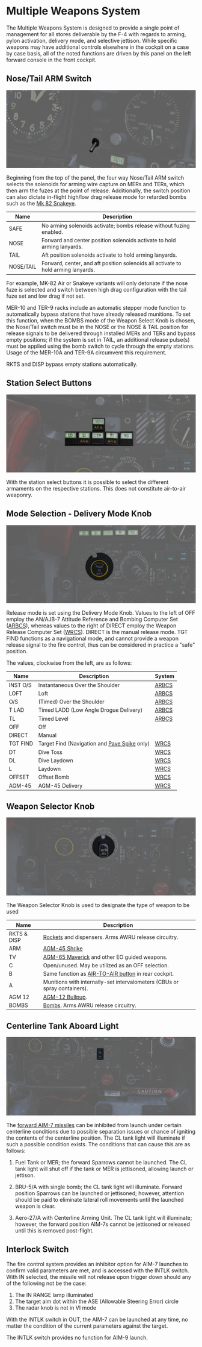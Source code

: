 # Multiple Weapons System

The Multiple Weapons System is designed to provide a single point of management
for all stores deliverable by the F-4 with regards to arming, pylon activation,
delivery mode, and selective jettison. While specific weapons may have
additional controls elsewhere in the cockpit on a case by case basis, all of the
noted functions are driven by this panel on the left forward console in the
front cockpit.

## Nose/Tail ARM Switch

![pilot_nose_tail_arm](../../img/pilot_nose_tail_arming.jpg)

Beginning from the top of the panel, the four way Nose/Tail ARM switch selects
the solenoids for arming wire capture on MERs and TERs, which then arm the fuzes
at the point of release. Additionally, the switch position can also dictate
in-flight high/low drag release mode for retarded bombs such as the [Mk 82
Snakeye](../../stores/air_to_ground/bombs/conventional_bombs.md).

| Name      | Description                                                                       |
|-----------|-----------------------------------------------------------------------------------|
| SAFE      | No arming solenoids activate; bombs release without fuzing enabled.               |
| NOSE      | Forward and center position solenoids activate to hold arming lanyards.           |
| TAIL      | Aft position solenoids activate to hold arming lanyards.                          |
| NOSE/TAIL | Forward, center, and aft position solenoids all activate to hold arming lanyards. |

For example, MK-82 Air or Snakeye variants will only detonate if the nose fuze is selected and
switch between high drag configuration with the tail fuze set and low drag if not set.

MER-10 and TER-9 racks include an automatic stepper mode function to
automatically bypass stations that have already released munitions. To set this
function, when the BOMBS mode of the Weapon Select Knob is chosen, the Nose/Tail
switch must be in the NOSE or the NOSE & TAIL position for release signals to be
delivered through installed MERs and TERs and bypass empty positions; if the
system is set in TAIL, an additional release pulse(s) must be applied using the
bomb switch to cycle through the empty stations. Usage of the MER-10A and TER-9A
circumvent this requirement.

RKTS and DISP bypass empty stations automatically.

## Station Select Buttons

![pilot_station_select_buttons](../../img/pilot_station_select_buttons.jpg)

With the station select buttons it is possible to select the different armaments on the respective
stations. This does not constitute air-to-air weaponry.

## Mode Selection - Delivery Mode Knob

![pilot_delivery_mode_knob](../../img/pilot_delivery_mode_knob.jpg)

Release mode is set using the Delivery Mode Knob. Values to the left of OFF
employ the AN/AJB-7 Attitude Reference and Bombing Computer
Set ([ARBCS](../../systems/weapon_systems/arbcs.md)),
whereas
values to the right of DIRECT employ the Weapon Release Computer
Set ([WRCS](../../systems/weapon_systems/arbcs.md)).
DIRECT is the manual release mode. TGT FIND functions as a navigational mode,
and cannot provide a weapon release signal to the fire control, thus can be
considered in practice a "safe" position.

The values, clockwise from the left, are as follows:

| Name     | Description                                                            | System                                                                                        |
|----------|------------------------------------------------------------------------|-----------------------------------------------------------------------------------------------|
| INST O/S | Instantaneous Over the Shoulder                                        | [ARBCS](../../systems/weapon_systems/arbcs.md) |
| LOFT     | Loft                                                                   | [ARBCS](../../systems/weapon_systems/arbcs.md) |
| O/S      | (Timed) Over the Shoulder                                              | [ARBCS](../../systems/weapon_systems/arbcs.md) |
| T LAD    | Timed LADD (Low Angle Drogue Delivery)                                 | [ARBCS](../../systems/weapon_systems/arbcs.md) |
| TL       | Timed Level                                                            | [ARBCS](../../systems/weapon_systems/arbcs.md) |
| OFF      | Off                                                                    |                                                                                               |
| DIRECT   | Manual                                                                 |                                                                                               |
| TGT FIND | Target Find (Navigation and [Pave Spike](pave_spike/overview.md) only) | [WRCS](../../systems/weapon_systems/wrcs.md)   |
| DT       | Dive Toss                                                              | [WRCS](../../systems/weapon_systems/wrcs.md)   |
| DL       | Dive Laydown                                                           | [WRCS](../../systems/weapon_systems/wrcs.md)   |
| L        | Laydown                                                                | [WRCS](../../systems/weapon_systems/wrcs.md)   |
| OFFSET   | Offset Bomb                                                            | [WRCS](../../systems/weapon_systems/wrcs.md)   |
| AGM-45   | AGM-45 Delivery                                                        | [WRCS](../../systems/weapon_systems/wrcs.md)   |

## Weapon Selector Knob

![pilot_weapon_selector_knob](../../img/pilot_weapon_selector_knob.jpg)

The Weapon Selector Knob is used to designate the type of weapon to be used

| Name        | Description                                                                                                 |
| ----------- | ----------------------------------------------------------------------------------------------------------- |
| RKTS & DISP | [Rockets](../../stores/air_to_ground/rockets.md) and dispensers. Arms AWRU release circuitry.               |
| ARM         | [AGM-45 Shrike](../../stores/air_to_ground/missiles/shrike.md)                                              |
| TV          | [AGM-65 Maverick](../../stores/air_to_ground/missiles/maverick.md) and other EO guided weapons.             |
| C           | Open/unused. May be utilized as an OFF selection.                                                           |
| B           | Same function as [AIR-TO-AIR button](../../cockpit/wso/left_sub_panel.md#air-to-air-light) in rear cockpit. |
| A           | Munitions with internally-set intervalometers (CBUs or spray containers).                                   |
| AGM 12      | [AGM-12 Bullpup](../../stores/air_to_ground/missiles/bullpup.md).                                           |
| BOMBS       | [Bombs](../../stores/air_to_ground/bombs/conventional_bombs.md). Arms AWRU release circuitry.               |

## Centerline Tank Aboard Light

![pilot_centerline_tank_aboard](../../img/pilot_centerline_tank_aboard_light.jpg)

The [forward AIM-7 missiles](../../stores/air_to_air/aim_7.md)
can be
inhibited from launch under certain centerline
conditions due to possible separation issues or chance of igniting the contents
of the centerline position. The CL tank light will illuminate if such a possible
condition exists. The conditions that can cause this are as follows:

1. Fuel Tank or MER; the forward Sparrows cannot be launched. The CL tank light
   will shut off if the tank or MER is jettisoned, allowing launch or jettison.

2. BRU-5/A with single bomb; the CL tank light will illuminate. Forward position
   Sparrows can be launched or jettisoned; however, attention should be paid to
   eliminate lateral roll movements until the launched weapon is clear.

3. Aero-27/A with Centerline Arming Unit. The CL tank light will illuminate;
   however, the forward position AIM-7s cannot be jettisoned or released until
   this is removed post-flight.

## Interlock Switch

The fire control system provides an inhibitor option for AIM-7 launches to
confirm valid parameters are met, and is accessed with the INTLK switch. With IN
selected, the missile will not release upon trigger down should any of the
following not be the case:

1. The IN RANGE lamp illuminated
2. The target aim dot within the ASE (Allowable Steering Error) circle
3. The radar knob is not in VI mode

With the INTLK switch in OUT, the AIM-7 can be launched at any time, no matter
the condition of the current parameters against the target.

The INTLK switch provides no function for AIM-9 launch.
